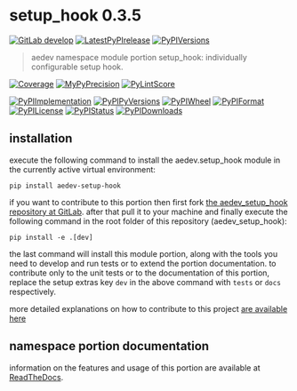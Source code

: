 <!-- THIS FILE IS EXCLUSIVELY MAINTAINED by the project aedev.aedev V0.3.15 -->
<!-- THIS FILE IS EXCLUSIVELY MAINTAINED by the project aedev.tpl_namespace_root V0.3.12 -->
# setup_hook 0.3.5

[![GitLab develop](https://img.shields.io/gitlab/pipeline/aedev-group/aedev_setup_hook/develop?logo=python)](
    https://gitlab.com/aedev-group/aedev_setup_hook)
[![LatestPyPIrelease](
    https://img.shields.io/gitlab/pipeline/aedev-group/aedev_setup_hook/release0.3.4?logo=python)](
    https://gitlab.com/aedev-group/aedev_setup_hook/-/tree/release0.3.4)
[![PyPIVersions](https://img.shields.io/pypi/v/aedev_setup_hook)](
    https://pypi.org/project/aedev-setup-hook/#history)

>aedev namespace module portion setup_hook: individually configurable setup hook.

[![Coverage](https://aedev-group.gitlab.io/aedev_setup_hook/coverage.svg)](
    https://aedev-group.gitlab.io/aedev_setup_hook/coverage/index.html)
[![MyPyPrecision](https://aedev-group.gitlab.io/aedev_setup_hook/mypy.svg)](
    https://aedev-group.gitlab.io/aedev_setup_hook/lineprecision.txt)
[![PyLintScore](https://aedev-group.gitlab.io/aedev_setup_hook/pylint.svg)](
    https://aedev-group.gitlab.io/aedev_setup_hook/pylint.log)

[![PyPIImplementation](https://img.shields.io/pypi/implementation/aedev_setup_hook)](
    https://gitlab.com/aedev-group/aedev_setup_hook/)
[![PyPIPyVersions](https://img.shields.io/pypi/pyversions/aedev_setup_hook)](
    https://gitlab.com/aedev-group/aedev_setup_hook/)
[![PyPIWheel](https://img.shields.io/pypi/wheel/aedev_setup_hook)](
    https://gitlab.com/aedev-group/aedev_setup_hook/)
[![PyPIFormat](https://img.shields.io/pypi/format/aedev_setup_hook)](
    https://pypi.org/project/aedev-setup-hook/)
[![PyPILicense](https://img.shields.io/pypi/l/aedev_setup_hook)](
    https://gitlab.com/aedev-group/aedev_setup_hook/-/blob/develop/LICENSE.md)
[![PyPIStatus](https://img.shields.io/pypi/status/aedev_setup_hook)](
    https://libraries.io/pypi/aedev-setup-hook)
[![PyPIDownloads](https://img.shields.io/pypi/dm/aedev_setup_hook)](
    https://pypi.org/project/aedev-setup-hook/#files)


## installation


execute the following command to install the
aedev.setup_hook module
in the currently active virtual environment:
 
```shell script
pip install aedev-setup-hook
```

if you want to contribute to this portion then first fork
[the aedev_setup_hook repository at GitLab](
https://gitlab.com/aedev-group/aedev_setup_hook "aedev.setup_hook code repository").
after that pull it to your machine and finally execute the
following command in the root folder of this repository
(aedev_setup_hook):

```shell script
pip install -e .[dev]
```

the last command will install this module portion, along with the tools you need
to develop and run tests or to extend the portion documentation. to contribute only to the unit tests or to the
documentation of this portion, replace the setup extras key `dev` in the above command with `tests` or `docs`
respectively.

more detailed explanations on how to contribute to this project
[are available here](
https://gitlab.com/aedev-group/aedev_setup_hook/-/blob/develop/CONTRIBUTING.rst)


## namespace portion documentation

information on the features and usage of this portion are available at
[ReadTheDocs](
https://aedev.readthedocs.io/en/latest/_autosummary/aedev.setup_hook.html
"aedev_setup_hook documentation").

